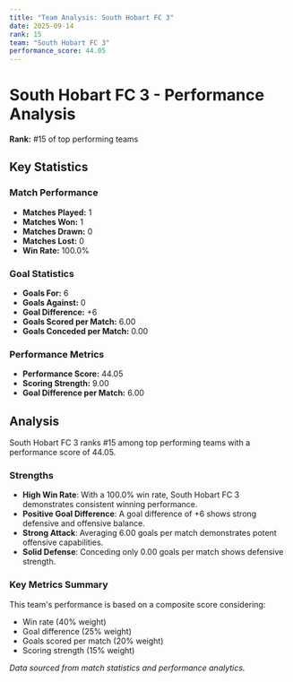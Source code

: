 ```yaml
---
title: "Team Analysis: South Hobart FC 3"
date: 2025-09-14
rank: 15
team: "South Hobart FC 3"
performance_score: 44.05
---
```


# South Hobart FC 3 - Performance Analysis

**Rank:** #15 of top performing teams

## Key Statistics

### Match Performance
- **Matches Played:** 1
- **Matches Won:** 1
- **Matches Drawn:** 0
- **Matches Lost:** 0
- **Win Rate:** 100.0%

### Goal Statistics
- **Goals For:** 6
- **Goals Against:** 0
- **Goal Difference:** +6
- **Goals Scored per Match:** 6.00
- **Goals Conceded per Match:** 0.00

### Performance Metrics
- **Performance Score:** 44.05
- **Scoring Strength:** 9.00
- **Goal Difference per Match:** 6.00

## Analysis

South Hobart FC 3 ranks #15 among top performing teams with a performance score of 44.05.

### Strengths
- **High Win Rate**: With a 100.0% win rate, South Hobart FC 3 demonstrates consistent winning performance.
- **Positive Goal Difference**: A goal difference of +6 shows strong defensive and offensive balance.
- **Strong Attack**: Averaging 6.00 goals per match demonstrates potent offensive capabilities.
- **Solid Defense**: Conceding only 0.00 goals per match shows defensive strength.

### Key Metrics Summary

This team's performance is based on a composite score considering:
- Win rate (40% weight)
- Goal difference (25% weight) 
- Goals scored per match (20% weight)
- Scoring strength (15% weight)

*Data sourced from match statistics and performance analytics.*
